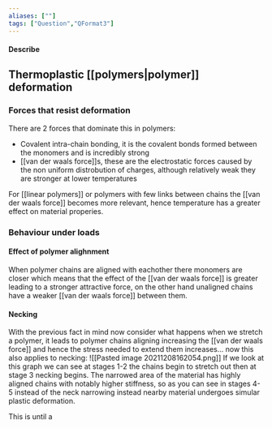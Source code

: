 ```yaml
---
aliases: [""]
tags: ["Question","QFormat3"]
---
```


#### Describe
## Thermoplastic [[polymers|polymer]] deformation
### Forces that resist deformation
There are 2 forces that dominate this in polymers:
- Covalent intra-chain bonding, it is the covalent bonds formed between the monomers and is incredibly strong
- [[van der waals force]]s, these are the electrostatic forces caused by the non uniform distrobution of charges, although relatively weak they are stronger at lower temperatures

For [[linear polymers]] or polymers with few links between chains the [[van der waals force]] becomes more relevant, hence temperature has a greater effect on material properies.

### Behaviour under loads
#### Effect of polymer alighnment
When polymer chains are aligned with eachother there monomers are closer which means that the effect of the [[van der waals force]] is greater leading to a stronger attractive force, on the other hand unaligned chains have a weaker [[van der waals force]] between them.

#### Necking
With the previous fact in mind now consider what happens when we stretch a polymer, it leads to polymer chains aligning increasing the [[van der waals force]] and hence the stress needed to extend them increases... now this also applies to necking:
![[Pasted image 20211208162054.png]]
If we look at this graph we can see at stages 1-2 the chains begin to stretch out then at stage 3 necking begins. The narrowed area of the material has highly aligned chains with notably higher stiffness, so as you can see in stages 4-5 instead of the neck narrowing instead nearby material undergoes simular plastic deformation.

This is until a